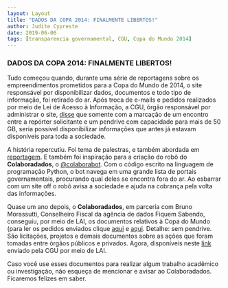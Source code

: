 ```yaml
---
layout: Layout
title: "DADOS DA COPA 2014: FINALMENTE LIBERTOS!"
author: Judite Cypreste
date: 2019-06-06
tags: [transparencia governamental, CGU, Copa do Mundo 2014]
---
```


### DADOS DA COPA 2014: FINALMENTE LIBERTOS!

Tudo começou quando, durante uma série de reportagens sobre os empreendimentos prometidos para a Copa do Mundo de 2014, o site responsável por disponibilizar dados, documentos e todo tipo de informação, foi retirado do ar. Após troca de e-mails e pedidos realizados por meio de Lei de Acesso à Informação, a CGU, órgão responsável por administrar o site, [disse](http://www.consultaesic.cgu.gov.br/busca/dados/Lists/Pedido/Item/displayifs.aspx?List=0c839f31-47d7-4485-ab65-ab0cee9cf8fe&ID=675134&Source=http%3A%2F%2Fwww.consultaesic.cgu.gov.br%2Fbusca%2FSitePages%2Fresultadopesquisa.aspx%3Fk%3D00075000861201851&Web=88cc5f44-8cfe-4964-8ff4-376b5ebb3bef) que somente com a marcação de um encontro entre a repórter solicitante e um pendrive com capacidade para mais de 50 GB, seria possível disponibilizar informações que antes já estavam disponíveis para toda a sociedade.

A história repercutiu. Foi tema de palestras, e também abordada em [reportagem](https://aosfatos.org/noticias/apos-serie-sobre-legado-da-copa-cgu-tira-do-ar-site-com-os-gastos-do-mundial-de-2014/). E também foi inspiração para a criação do robô do **Colaboradados**, o [@colaborabot](https://twitter.com/colabora_bot). Com o código escrito na linguagem de programação Python, o bot navega em uma grande lista de portais governamentais, procurando qual deles se encontra fora do ar. Ao esbarrar com um site off o robô avisa a sociedade e ajuda na cobrança pela volta das informações.

Quase um ano depois, o **Colaboradados**, em parceria com Bruno Morassutti, Conselheiro Fiscal da agência de dados Fiquem Sabendo, conseguiu, por meio de LAI, os documentos relativos à Copa do Mundo (para ler os pedidos enviados clique [aqui](http://www.consultaesic.cgu.gov.br/busca/dados/Lists/Pedido/Item/displayifs.aspx?List=0c839f31-47d7-4485-ab65-ab0cee9cf8fe&ID=752748&Web=88cc5f44-8cfe-4964-8ff4-376b5ebb3bef) e [aqui](http://www.consultaesic.cgu.gov.br/busca/dados/Lists/Pedido/Item/displayifs.aspx?List=0c839f31-47d7-4485-ab65-ab0cee9cf8fe&ID=752048&Web=88cc5f44-8cfe-4964-8ff4-376b5ebb3bef). Detalhe: sem pendrive. São licitações, projetos e demais documentos sobre as ações que foram tomadas entre órgãos públicos e privados. Agora, disponíveis neste [link](https://cgugovbr.sharepoint.com/sites/ou-stpc-dtc-cgat/Documentos%20Compartilhados/Forms/AllItems.aspx?cid=b60851c2%2Db198%2D4f0c%2D844b%2Ded0f665934d1&RootFolder=%2Fsites%2Fou%2Dstpc%2Ddtc%2Dcgat%2FDocumentos%20Compartilhados%2FGeneral%2FDados%20cidad%C3%A3os%2FPortal%20da%20Copa%202014&FolderCTID=0x01200037ECF18364577E489506A8EB6A24DAFD) enviado pela CGU por meio de LAI.

Caso você use esses documentos para realizar algum trabalho acadêmico ou investigação, não esqueça de mencionar e avisar ao Colaboradados. Ficaremos felizes em saber.

